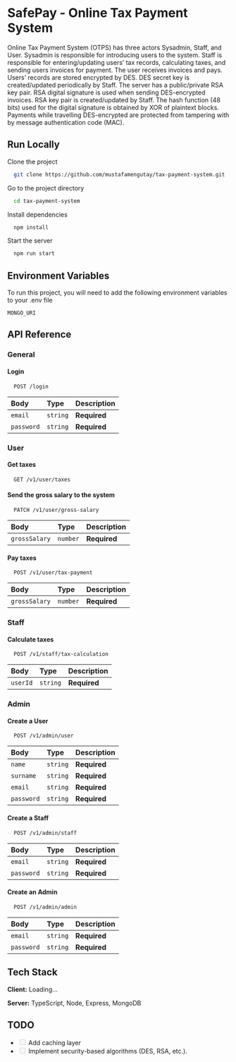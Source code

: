 # SafePay - Online Tax Payment System

Online Tax Payment System (OTPS) has three actors Sysadmin, Staff, and User. Sysadmin is responsible for introducing users to the system. Staff is responsible for entering/updating users’ tax records, calculating taxes, and sending users invoices for payment. The user receives invoices and pays. Users’ records are stored encrypted by DES. DES secret key is created/updated periodically by Staff. The server has a public/private RSA key pair. RSA digital signature is used when sending DES-encrypted invoices. RSA key pair is created/updated by Staff. The hash function (48 bits) used for the digital signature is obtained by XOR of plaintext blocks. Payments while travelling DES-encrypted are protected from tampering with by message authentication code (MAC).

## Run Locally

Clone the project

```bash
  git clone https://github.com/mustafamengutay/tax-payment-system.git
```

Go to the project directory

```bash
  cd tax-payment-system
```

Install dependencies

```bash
  npm install
```

Start the server

```bash
  npm run start
```

## Environment Variables

To run this project, you will need to add the following environment variables to your .env file

`MONGO_URI`

## API Reference

### General

#### Login

```http
  POST /login
```

| Body       | Type     | Description  |
| :--------- | :------- | :----------- |
| `email`    | `string` | **Required** |
| `password` | `string` | **Required** |

### User

#### Get taxes

```http
  GET /v1/user/taxes
```

#### Send the gross salary to the system

```http
  PATCH /v1/user/gross-salary
```

| Body          | Type     | Description  |
| :------------ | :------- | :----------- |
| `grossSalary` | `number` | **Required** |

#### Pay taxes

```http
  POST /v1/user/tax-payment
```

| Body          | Type     | Description  |
| :------------ | :------- | :----------- |
| `grossSalary` | `number` | **Required** |

### Staff

#### Calculate taxes

```http
  POST /v1/staff/tax-calculation
```

| Body     | Type     | Description  |
| :------- | :------- | :----------- |
| `userId` | `string` | **Required** |

<!-- #### Update user's taxes

```http
  PATCH /staff/update-taxes
```

| Body                  | Type     | Description  |
| :-------------------- | :------- | :----------- |
| `userId`              | `string` | **Required** |
| `monthlyTax`          | `number` | **Required** |
| `socialInsurance`     | `number` | **Required** |
| `generalHealthSystem` | `number` | **Required** | -->

### Admin

#### Create a User

```http
  POST /v1/admin/user
```

| Body       | Type     | Description  |
| :--------- | :------- | :----------- |
| `name`     | `string` | **Required** |
| `surname`  | `string` | **Required** |
| `email`    | `string` | **Required** |
| `password` | `string` | **Required** |

#### Create a Staff

```http
  POST /v1/admin/staff
```

| Body       | Type     | Description  |
| :--------- | :------- | :----------- |
| `email`    | `string` | **Required** |
| `password` | `string` | **Required** |

#### Create an Admin

```http
  POST /v1/admin/admin
```

| Body       | Type     | Description  |
| :--------- | :------- | :----------- |
| `email`    | `string` | **Required** |
| `password` | `string` | **Required** |

## Tech Stack

**Client:** Loading...

**Server:** TypeScript, Node, Express, MongoDB

## TODO

- <input type="checkbox" disabled /> Add caching layer
- <input type="checkbox" disabled /> Implement security-based algorithms (DES, RSA, etc.).
